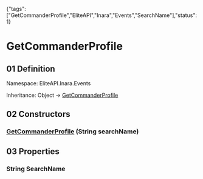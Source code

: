 {"tags":["GetCommanderProfile","EliteAPI","Inara","Events","SearchName"],"status":1}

# GetCommanderProfile

## 01 Definition

Namespace: <span class='code'>EliteAPI.Inara.Events</span>

Inheritance: <span class='code'>Object</span> → <span class='code'>[GetCommanderProfile](../../../EliteAPI/Inara/Events/GetCommanderProfile.html)</span>

## 02 Constructors

### <span class='code'>[GetCommanderProfile](../../../EliteAPI/Inara/Events/GetCommanderProfile.html)</span> (<span class='code'>String</span> searchName)

## 03 Properties

### <span class='code'>String</span> SearchName

